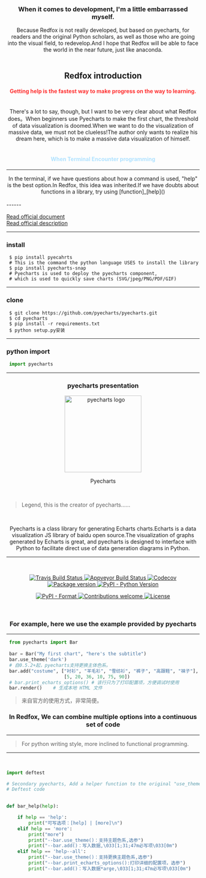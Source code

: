  <h3 align="center">When it comes to development, I'm a little embarrassed myself.</h3>

 <center>Because Redfox is not really developed, but based on pyecharts, for readers and the original Python scholars, as well as those who are going into the visual field, to redevelop.And I hope that Redfox will be able to face the world in the near future, just like anaconda.</center>
 
<br>

<h2 align="center">Redfox introduction</h2>

<h4 align="center"><font color="#FF3030">Getting help is the fastest way to make progress on the way to learning.</font></h4>

<br>

<center>There's a lot to say, though, but I want to be very clear about what Redfox does。When beginners use Pyecharts to make the first chart, the threshold of data visualization is doomed.When we want to do the visualization of massive data, we must not be clueless!The author only wants to realize his dream here, which is to make a massive data visualization of himself.</center>
 
<br>

<h4 align="center"><font color="#B0E2FF">When Terminal Encounter programming</font></h4>

<hr>

<center>In the terminal, if we have questions about how a command is used, "help" is the best option.In Redfox, this idea was inherited.If we have doubts about functions in a library, try using [function]_[help]()</center>

<br>
------

 [Read official document](https://github.com/pyecharts/pyecharts//)
 <br>
 [Read official description](http://pyecharts.org/#/)

<hr>

### install

```shell
 $ pip install pyecahrts
 # This is the command the python language USES to install the library
 $ pip install pyecharts-snap
 # Pyecharts is used to deploy the pyecharts component, 
 # which is used to quickly save charts (SVG/jpeg/PNG/PDF/GIF)
```

------

### clone

```shell
 $ git clone https://github.com/pyecharts/pyecharts.git
 $ cd pyecharts
 $ pip install -r requirements.txt
 $ python setup.py安装
```

------

### python import

```python
 import pyecharts
```

------

 <h3 align="center">pyecharts presentation</h3>

 <p align="center">
   <img src="https://user-images.githubusercontent.com/19553554/39612358-499eb2ae-4f91-11e8-8f56-179c4f0bf2df.png" alt="pyecharts logo" width="200" height="200" />
 </p>
 <p align="center">Pyecharts</p>

 <br>

> Legend, this is the creator of pyecharts……
<br>

 <p align="center">Pyecharts is a class library for generating Echarts charts.Echarts is a data visualization JS library of baidu open source.The visualization of graphs generated by Echarts is great, and pyecharts is designed to interface with Python to facilitate direct use of data generation diagrams in Python.</p>

------

<br>

<p align="center">
   <a href="https://travis-ci.org/pyecharts/pyecharts">
       <img src="https://travis-ci.org/pyecharts/pyecharts.svg?branch=master" alt="Travis Build Status">
   </a>
   <a href="https://ci.appveyor.com/project/chenjiandongx/pyecharts">
       <img src="https://ci.appveyor.com/api/projects/status/81cbsfjpfryv1cl8?svg=true" alt="Appveyor Build Status">
   </a>
   <a href="https://codecov.io/gh/pyecharts/pyecharts">
       <img src="https://codecov.io/gh/pyecharts/pyecharts/branch/master/graph/badge.svg" alt="Codecov">
   </a>
   <a href="https://badge.fury.io/py/pyecharts">
       <img src="https://badge.fury.io/py/pyecharts.svg" alt="Package version">
   </a>
   <a href="https://pypi.org/project/pyecharts/">
       <img src="https://img.shields.io/pypi/pyversions/pyecharts.svg?colorB=brightgreen" alt="PyPI - Python Version">
   </a>
 </p>
 <p align="center">
  <a href="https://pypi.org/project/pyecharts">
       <img src="https://img.shields.io/pypi/format/pyecharts.svg" alt="PyPI - Format">
   </a>
    <a href="https://github.com/pyecharts/pyecharts/pulls">
       <img src="https://img.shields.io/badge/contributions-welcome-brightgreen.svg?style=flat" alt="Contributions welcome">
   </a>
   <a href="https://opensource.org/licenses/MIT">
      <img src="https://img.shields.io/badge/License-MIT-brightgreen.svg" alt="License">
   </a>
 </p>

 <br>

 <h3 align="center">For example, here we use the example provided by pyecharts</h3>

------

```python
 from pyecharts import Bar
 
 bar = Bar("My first chart", "here's the subtitle")
 bar.use_theme('dark')
 # 自0.5.2+起，pyecharts支持更换主体色系。
 bar.add("costume", ["衬衫", "羊毛衫", "雪纺衫", "裤子", "高跟鞋", "袜子"], 
                     [5, 20, 36, 10, 75, 90])
 # bar.print_echarts_options() # 该行只为了打印配置项，方便调试时使用
 bar.render()    # 生成本地 HTML 文件
```



> 来自官方的使用方式，非常简便。



<h3 align="center">In Redfox, We can combine multiple options into a continuous set of code</h3>

<hr>

> For python writing style, more inclined to functional programming.

<hr>

<br>

```python
import deftest

# Secondary pyecharts, Add a helper function to the original "use_theme"!
# Deftest code

    
def bar_help(help):

    if help == 'help':
        print("可写选项：[help] | [more]\n")
    elif help == 'more':
        print("more")
        print("--bar.use_theme()：支持主题色系,选参")
        print("--bar.add()：写入数据,\033[1;31;47m必写项\033[0m")
    elif help == 'help--all':
        print("--bar.use_theme()：支持更换主题色系,选参")
        print("--bar.print_echarts_options():打印详细的配置项，选参")
        print("--bar.add()：写入数据*arge,\033[1;31;47m必写项\033[0m")
        
```








